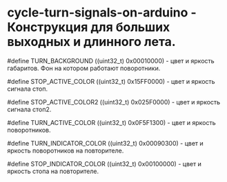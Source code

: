 # cycle-turn-signals-on-arduino - Конструкция для больших выходных и длинного лета. 
#define   TURN_BACKGROUND      ((uint32_t) 0x00010000) - цвет и яркость габаритов. Фон на котором работают поворотники.

#define   STOP_ACTIVE_COLOR    ((uint32_t) 0x15FF0000) - цвет и яркость сигнала стоп.

#define   STOP_ACTIVE_COLOR2   ((uint32_t) 0x025F0000) - цвет и яркость сигнала стоп2.

#define   TURN_ACTIVE_COLOR    ((uint32_t) 0x0F5F1300) - цвет и яркость поворотников.

#define   TURN_INDICATOR_COLOR ((uint32_t) 0x00090300) - цвет и яркость поворотников на повторителе.

#define   STOP_INDICATOR_COLOR ((uint32_t) 0x00100000) - цвет и яркость стопа на повторителе.

